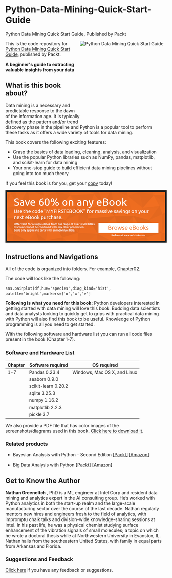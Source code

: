 # Python-Data-Mining-Quick-Start-Guide
Python Data Mining Quick Start Guide, Published by Packt

<a href="https://prod.packtpub.com/in/big-data-and-business-intelligence/python-data-mining-quick-start-guide?utm_source=github&utm_medium=repository&utm_campaign=9781789800265"><img src="https://prod.packtpub.com/media/catalog/product/cache/e4d64343b1bc593f1c5348fe05efa4a6/b/1/b12376_mockupcover.png" alt="Python Data Mining Quick Start Guide" height="256px" align="right"></a>

This is the code repository for [Python Data Mining Quick Start Guide](https://prod.packtpub.com/in/big-data-and-business-intelligence/python-data-mining-quick-start-guide?utm_source=github&utm_medium=repository&utm_campaign=9781789800265), published by Packt.

**A beginner's guide to extracting valuable insights from your data**

## What is this book about?
Data mining is a necessary and predictable response to the dawn of the information age. It is typically defined as the pattern and/or trend discovery phase in the pipeline and Python is a popular tool to perform these tasks as it offers a wide variety of tools for data mining.

This book covers the following exciting features:
* Grasp the basics of data loading, cleaning, analysis, and visualization
* Use the popular Python libraries such as NumPy, pandas, matplotlib, and scikit-learn for data mining
* Your one-stop guide to build efficient data mining pipelines without going into too much theory

If you feel this book is for you, get your [copy](https://www.amazon.com/dp/1789800269) today!

<a href="https://www.packtpub.com/?utm_source=github&utm_medium=banner&utm_campaign=GitHubBanner"><img src="https://raw.githubusercontent.com/PacktPublishing/GitHub/master/GitHub.png" 
alt="https://www.packtpub.com/" border="5" /></a>


## Instructions and Navigations
All of the code is organized into folders. For example, Chapter02.

The code will look like the following:
```
sns.pairplot(df,hue='species',diag_kind='hist',
palette='bright',markers=['o','x','v']
```

**Following is what you need for this book:**
Python developers interested in getting started with data mining will love this book. Budding data scientists and data analysts looking to quickly get to grips with practical data mining with Python will also find this book to be useful. Knowledge of Python programming is all you need to get started.

With the following software and hardware list you can run all code files present in the book (Chapter 1-7).

### Software and Hardware List

| Chapter  | Software required                   | OS required                        |
| -------- | ------------------------------------| -----------------------------------|
| 1-7      | Pandas 0.23.4                       | Windows, Mac OS X, and Linux       |
|          | seaborn 0.9.0                       |                                    |
|          | scikit-learn 0.20.2                 |                                    |
|          | sqlite 3.25.3                       |                                    |
|          | numpy 1.16.2                        |                                    |
|          | matplotlib 2.2.3                    |                                    |
|          | pickle 3.7                          |                                    |

We also provide a PDF file that has color images of the screenshots/diagrams used in this book. [Click here to download it](https://www.packtpub.com/sites/default/files/downloads/9781789800265_ColorImages.pdf).


### Related products <Other books you may enjoy>
* Bayesian Analysis with Python - Second Edition [[Packt]](https://prod.packtpub.com/big-data-and-business-intelligence/bayesian-analysis-python-second-edition?utm_source=github&utm_medium=repository&utm_campaign=9781789341652) [[Amazon]](https://www.amazon.com/dp/1789341655)

* Big Data Analysis with Python [[Packt]](https://prod.packtpub.com/in/big-data-and-business-intelligence/big-data-analysis-python?utm_source=github&utm_medium=repository&utm_campaign=9781789955286) [[Amazon]](https://www.amazon.com/dp/1789955289)

## Get to Know the Author
**Nathan Greeneltch**
, PhD is a ML engineer at Intel Corp and resident data mining and analytics expert in the AI consulting group. He’s worked with Python analytics in both the start-up realm and the large-scale manufacturing sector over the course of the last decade. Nathan regularly mentors new hires and engineers fresh to the field of analytics, with impromptu chalk talks and division-wide knowledge-sharing sessions at Intel. In his past life, he was a physical chemist studying surface enhancement of the vibration signals of small molecules; a topic on which he wrote a doctoral thesis while at Northwestern University in Evanston, IL. Nathan hails from the southeastern United States, with family in equal parts from Arkansas and Florida.

### Suggestions and Feedback
[Click here](https://docs.google.com/forms/d/e/1FAIpQLSdy7dATC6QmEL81FIUuymZ0Wy9vH1jHkvpY57OiMeKGqib_Ow/viewform) if you have any feedback or suggestions.
